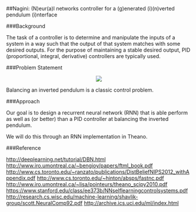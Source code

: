 ##Nagini: (N)eur(a)l networks controller for a (g)enerated (i)(n)verted pendulum (i)nterface


###Background

The task of a controller is to determine and manipulate the inputs of a system in a way such that the output of that system matches with some desired outputs. For the purpose of maintaining a stable desired output, PID (proportional, integral, derivative) controllers are typically used.

###Problem Statement
<p align="center">
  <img src="https://raw.githubusercontent.com/yukunlin/nagini/master/pid.gif">
</p>

Balancing an inverted pendulum is a classic control problem.

###Approach

Our goal is to design a recurrent neural network (RNN) that is able perform as well as (or better) than a PID controller at balancing the inverted pendulum.

We will do this through an RNN implementation in Theano.

###Reference

http://deeplearning.net/tutorial/DBN.html
http://www.iro.umontreal.ca/~bengioy/papers/ftml_book.pdf
http://www.cs.toronto.edu/~ranzato/publications/DistBeliefNIPS2012_withAppendix.pdf
http://www.cs.toronto.edu/~hinton/absps/fastnc.pdf
http://www.iro.umontreal.ca/~lisa/pointeurs/theano_scipy2010.pdf
https://www.stanford.edu/class/ee373b/NNselflearningcontrolsystems.pdf
http://research.cs.wisc.edu/machine-learning/shavlik-group/scott.NeuralComp92.pdf
http://archive.ics.uci.edu/ml/index.html
